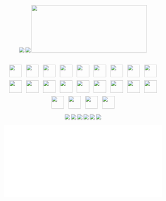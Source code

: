 

<div align="center">
  
  <img src="https://github-readme-stats.vercel.app/api?username=ezezz7&show_icons=true&theme=transparent&hide_border=true&title_color=FFFFFF" height="90px" />
  
  <img src="https://github-readme-stats.vercel.app/api/top-langs/?username=ezezz7&layout=compact&theme=transparent&hide_border=true&title_color=FFFFFF" height="90px" />

  <img height="151px" width="369px" src="https://nirzak-streak-stats.vercel.app/?user=ezezz7&theme=transparent&&hide_border=true&title_color=FFFFFF" height="90px"/>

</div>

<br>
  
<p align="center">
  <img src="https://skillicons.dev/icons?i=js" width="40" height="40" style="margin: 5px;">
  <img src="https://skillicons.dev/icons?i=ts" width="40" height="40" style="margin: 5px;">
  <img src="https://skillicons.dev/icons?i=html" width="40" height="40" style="margin: 5px;">
  <img src="https://skillicons.dev/icons?i=css" width="40" height="40" style="margin: 5px;">
  <img src="https://skillicons.dev/icons?i=python" width="40" height="40" style="margin: 5px;">
  <img src="https://skillicons.dev/icons?i=react" width="40" height="40" style="margin: 5px;">
  <img src="https://skillicons.dev/icons?i=postgres" width="40" height="40" style="margin: 5px;">
  <img src="https://skillicons.dev/icons?i=nodejs" width="40" height="40" style="margin: 5px;">
  <img src="https://skillicons.dev/icons?i=express" width="40" height="40" style="margin: 5px;">
  <img src="https://skillicons.dev/icons?i=tailwind" width="40" height="40" style="margin: 5px;">
  <img src="https://skillicons.dev/icons?i=nextjs" width="40" height="40" style="margin: 5px;">
  <img src="https://skillicons.dev/icons?i=bootstrap" width="40" height="40" style="margin: 5px;">
  <img src="https://skillicons.dev/icons?i=php" width="40" height="40" style="margin: 5px;">
  <img src="https://skillicons.dev/icons?i=nginx" width="40" height="40" style="margin: 5px;">
  <img src="https://skillicons.dev/icons?i=prisma" width="40" height="40" style="margin: 5px;">
  <img src="https://skillicons.dev/icons?i=adonis" width="40" height="40" style="margin: 5px;">
  <img src="https://skillicons.dev/icons?i=nestjs" width="40" height="40" style="margin: 5px;">
  <img src="https://skillicons.dev/icons?i=jquery" width="40" height="40" style="margin: 5px;">
  <img src="https://skillicons.dev/icons?i=supabase" width="40" height="40" style="margin: 5px;">
  <img src="https://skillicons.dev/icons?i=npm" width="40" height="40" style="margin: 5px;">
  <img src="https://skillicons.dev/icons?i=mysql" width="40" height="40" style="margin: 5px;">
  <img src="https://skillicons.dev/icons?i=figma" width="40" height="40" style="margin: 5px;">
  
  
</p>



  
<p align="center">
    <img src="https://img.shields.io/badge/VSCode-007ACC?style=for-the-badge&logo=visualstudiocode&logoColor=white" />
    <img src="https://img.shields.io/badge/Docker-2496ED?style=for-the-badge&logo=docker&logoColor=white" />
    <img src="https://img.shields.io/badge/Insomnia-4000BF?style=for-the-badge&logo=insomnia&logoColor=white" />
    <img src="https://img.shields.io/badge/Windows-0078D6?style=for-the-badge&logo=windows&logoColor=white" />
    <img src="https://img.shields.io/badge/Git-F05032?style=for-the-badge&logo=git&logoColor=white" />
    <img src="https://img.shields.io/badge/Trello-0052CC?style=for-the-badge&logo=trello&logoColor=white" />
</p>



<p align="center">
  <img src="https://github.com/ezezz7/metrics/blob/main/github-metrics.svg" alt="Calendário de Contribuições">
</p>



